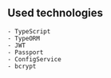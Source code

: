 ## Used technologies
    - TypeScript
    - TypeORM
    - JWT
    - Passport
    - ConfigService
    - bcrypt